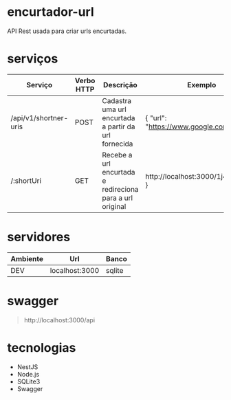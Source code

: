 # encurtador-url

API Rest usada para criar urls encurtadas.

# serviços

| Serviço | Verbo HTTP | Descrição | Exemplo |
| --- | --- | --- | --- |
| /api/v1/shortner-uris | POST | Cadastra uma url encurtada a partir da url fornecida | { "url": "https://www.google.com.br" } |
| /:shortUri | GET | Recebe a url encurtada e redireciona para a url original | http://localhost:3000/1j4324u989 } |

# servidores

|Ambiente | Url  | Banco |
|---|---|---|
|DEV| localhost:3000 | sqlite |

# swagger

> http://localhost:3000/api

# tecnologias

* NestJS
* Node.js  
* SQLite3
* Swagger